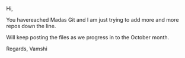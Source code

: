 Hi,

You havereached Madas Git and I am just trying to add more and more repos down the line.

Will keep posting the files as we progress in to the October month.

Regards,
Vamshi
